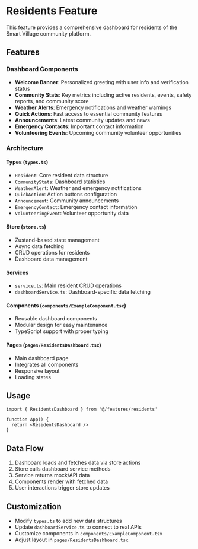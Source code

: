 # Residents Feature

This feature provides a comprehensive dashboard for residents of the Smart Village community platform.

## Features

### Dashboard Components
- **Welcome Banner**: Personalized greeting with user info and verification status
- **Community Stats**: Key metrics including active residents, events, safety reports, and community score
- **Weather Alerts**: Emergency notifications and weather warnings
- **Quick Actions**: Fast access to essential community features
- **Announcements**: Latest community updates and news
- **Emergency Contacts**: Important contact information
- **Volunteering Events**: Upcoming community volunteer opportunities

### Architecture

#### Types (`types.ts`)
- `Resident`: Core resident data structure
- `CommunityStats`: Dashboard statistics
- `WeatherAlert`: Weather and emergency notifications
- `QuickAction`: Action buttons configuration
- `Announcement`: Community announcements
- `EmergencyContact`: Emergency contact information
- `VolunteeringEvent`: Volunteer opportunity data

#### Store (`store.ts`)
- Zustand-based state management
- Async data fetching
- CRUD operations for residents
- Dashboard data management

#### Services
- `service.ts`: Main resident CRUD operations
- `dashboardService.ts`: Dashboard-specific data fetching

#### Components (`components/ExampleComponent.tsx`)
- Reusable dashboard components
- Modular design for easy maintenance
- TypeScript support with proper typing

#### Pages (`pages/ResidentsDashboard.tsx`)
- Main dashboard page
- Integrates all components
- Responsive layout
- Loading states

## Usage

```tsx
import { ResidentsDashboard } from '@/features/residents'

function App() {
  return <ResidentsDashboard />
}
```

## Data Flow

1. Dashboard loads and fetches data via store actions
2. Store calls dashboard service methods
3. Service returns mock/API data
4. Components render with fetched data
5. User interactions trigger store updates

## Customization

- Modify `types.ts` to add new data structures
- Update `dashboardService.ts` to connect to real APIs
- Customize components in `components/ExampleComponent.tsx`
- Adjust layout in `pages/ResidentsDashboard.tsx`
